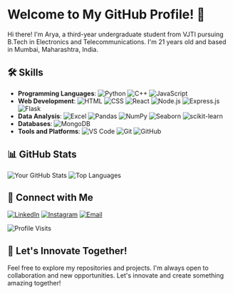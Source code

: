 # Welcome to My GitHub Profile! 👋




Hi there! I'm Arya, a third-year undergraduate student from VJTI pursuing B.Tech in Electronics and Telecommunications. I'm 21 years old and based in Mumbai, Maharashtra, India.





## 🛠️ Skills

- **Programming Languages**: ![Python](https://img.shields.io/badge/-Python-3776AB?style=flat&logo=python&logoColor=white) ![C++](https://img.shields.io/badge/-C++-00599C?style=flat&logo=c%2B%2B&logoColor=white) ![JavaScript](https://img.shields.io/badge/-JavaScript-F7DF1E?style=flat&logo=javascript&logoColor=black)
- **Web Development**: ![HTML](https://img.shields.io/badge/-HTML-E34F26?style=flat&logo=html5&logoColor=white) ![CSS](https://img.shields.io/badge/-CSS-1572B6?style=flat&logo=css3&logoColor=white) ![React](https://img.shields.io/badge/-React-61DAFB?style=flat&logo=react&logoColor=black) ![Node.js](https://img.shields.io/badge/-Node.js-339933?style=flat&logo=node.js&logoColor=white) ![Express.js](https://img.shields.io/badge/-Express.js-000000?style=flat&logo=express&logoColor=white) ![Flask](https://img.shields.io/badge/-Flask-000000?style=flat&logo=flask&logoColor=white)
- **Data Analysis**: ![Excel](https://img.shields.io/badge/-Excel-217346?style=flat&logo=microsoft-excel&logoColor=white) ![Pandas](https://img.shields.io/badge/-Pandas-150458?style=flat&logo=pandas&logoColor=white) ![NumPy](https://img.shields.io/badge/-NumPy-013243?style=flat&logo=numpy&logoColor=white) ![Seaborn](https://img.shields.io/badge/-Seaborn-3776AB?style=flat&logo=seaborn&logoColor=white) ![scikit-learn](https://img.shields.io/badge/-scikit--learn-F7931E?style=flat&logo=scikit-learn&logoColor=white)
- **Databases**: ![MongoDB](https://img.shields.io/badge/-MongoDB-47A248?style=flat&logo=mongodb&logoColor=white)
- **Tools and Platforms**: ![VS Code](https://img.shields.io/badge/-VS%20Code-007ACC?style=flat&logo=visual-studio-code&logoColor=white) ![Git](https://img.shields.io/badge/-Git-F05032?style=flat&logo=git&logoColor=white) ![GitHub](https://img.shields.io/badge/-GitHub-181717?style=flat&logo=github&logoColor=white)




## 📊 GitHub Stats

![Your GitHub Stats](https://github-readme-stats.vercel.app/api?username=xoaryaa&show_icons=true&theme=radical)
![Top Languages](https://github-readme-stats.vercel.app/api/top-langs/?username=xoaryaa&layout=compact&theme=radical)

## 🔗 Connect with Me

[![LinkedIn](https://img.shields.io/badge/-LinkedIn-0077B5?style=flat&logo=linkedin&logoColor=white)](https://linkedin.com/in/arya-tayshete)
[![Instagram](https://img.shields.io/badge/-Instagram-E4405F?style=flat&logo=instagram&logoColor=white)](https://instagram.com/aryatayshete)
[![Email](https://img.shields.io/badge/-Email-D14836?style=flat&logo=gmail&logoColor=white)](mailto:arya.tayshete72@gmail.com)



![Profile Visits](https://komarev.com/ghpvc/?username=xoaryaa&color=brightgreen)

## 🌟 Let's Innovate Together!

Feel free to explore my repositories and projects. I'm always open to collaboration and new opportunities. Let's innovate and create something amazing together!
